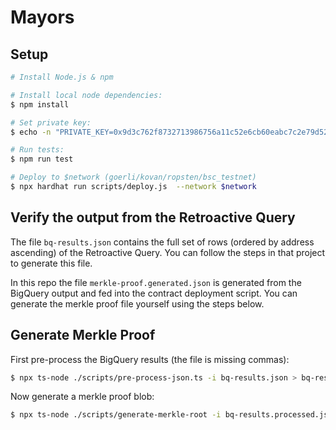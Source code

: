 # Mayors

## Setup

```bash
# Install Node.js & npm

# Install local node dependencies:
$ npm install

# Set private key:
$ echo -n "PRIVATE_KEY=0x9d3c762f8732713986756a11c52e6cb60eabc7c2e79d52876ca51425456f1616" > .env

# Run tests:
$ npm run test

# Deploy to $network (goerli/kovan/ropsten/bsc_testnet)
$ npx hardhat run scripts/deploy.js  --network $network
```

## Verify the output from the Retroactive Query

The file `bq-results.json` contains the full set of rows (ordered by address ascending) of the Retroactive Query. You can follow the steps in that project to generate this file.

In this repo the file `merkle-proof.generated.json` is generated from the BigQuery output and fed into the contract deployment script. You can generate the merkle proof file yourself using the steps below.

## Generate Merkle Proof

First pre-process the BigQuery results (the file is missing commas):

```sh
$ npx ts-node ./scripts/pre-process-json.ts -i bq-results.json > bq-results.processed.json
```

Now generate a merkle proof blob:

```sh
$ npx ts-node ./scripts/generate-merkle-root -i bq-results.processed.json > merkle-proof.generated.json
```
